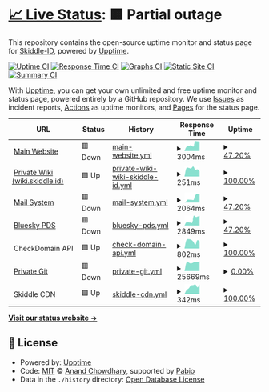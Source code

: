 # [📈 Live Status](https://status.skiddle.id): <!--live status--> **🟧 Partial outage**

This repository contains the open-source uptime monitor and status page for [Skiddle-ID](https://status.skiddle.id), powered by [Upptime](https://github.com/upptime/upptime).

[![Uptime CI](https://github.com/Skiddle-ID/monitoring/workflows/Uptime%20CI/badge.svg)](https://github.com/Skiddle-ID/monitoring/actions?query=workflow%3A%22Uptime+CI%22)
[![Response Time CI](https://github.com/Skiddle-ID/monitoring/workflows/Response%20Time%20CI/badge.svg)](https://github.com/Skiddle-ID/monitoring/actions?query=workflow%3A%22Response+Time+CI%22)
[![Graphs CI](https://github.com/Skiddle-ID/monitoring/workflows/Graphs%20CI/badge.svg)](https://github.com/Skiddle-ID/monitoring/actions?query=workflow%3A%22Graphs+CI%22)
[![Static Site CI](https://github.com/Skiddle-ID/monitoring/workflows/Static%20Site%20CI/badge.svg)](https://github.com/Skiddle-ID/monitoring/actions?query=workflow%3A%22Static+Site+CI%22)
[![Summary CI](https://github.com/Skiddle-ID/monitoring/workflows/Summary%20CI/badge.svg)](https://github.com/Skiddle-ID/monitoring/actions?query=workflow%3A%22Summary+CI%22)

With [Upptime](https://upptime.js.org), you can get your own unlimited and free uptime monitor and status page, powered entirely by a GitHub repository. We use [Issues](https://github.com/Skiddle-ID/monitoring/issues) as incident reports, [Actions](https://github.com/Skiddle-ID/monitoring/actions) as uptime monitors, and [Pages](https://status.skiddle.id) for the status page.

<!--start: status pages-->
<!-- This summary is generated by Upptime (https://github.com/upptime/upptime) -->
<!-- Do not edit this manually, your changes will be overwritten -->
<!-- prettier-ignore -->
| URL | Status | History | Response Time | Uptime |
| --- | ------ | ------- | ------------- | ------ |
| <img alt="" src="https://icons.duckduckgo.com/ip3/skiddle.id.ico" height="13"> [Main Website](https://skiddle.id) | 🟥 Down | [main-website.yml](https://github.com/Skiddle-ID/monitoring/commits/HEAD/history/main-website.yml) | <details><summary><img alt="Response time graph" src="./graphs/main-website/response-time-week.png" height="20"> 3004ms</summary><br><a href="https://monitor.skiddle.id/history/main-website"><img alt="Response time 975" src="https://img.shields.io/endpoint?url=https%3A%2F%2Fraw.githubusercontent.com%2FSkiddle-ID%2Fmonitoring%2FHEAD%2Fapi%2Fmain-website%2Fresponse-time.json"></a><br><a href="https://monitor.skiddle.id/history/main-website"><img alt="24-hour response time 5324" src="https://img.shields.io/endpoint?url=https%3A%2F%2Fraw.githubusercontent.com%2FSkiddle-ID%2Fmonitoring%2FHEAD%2Fapi%2Fmain-website%2Fresponse-time-day.json"></a><br><a href="https://monitor.skiddle.id/history/main-website"><img alt="7-day response time 3004" src="https://img.shields.io/endpoint?url=https%3A%2F%2Fraw.githubusercontent.com%2FSkiddle-ID%2Fmonitoring%2FHEAD%2Fapi%2Fmain-website%2Fresponse-time-week.json"></a><br><a href="https://monitor.skiddle.id/history/main-website"><img alt="30-day response time 1891" src="https://img.shields.io/endpoint?url=https%3A%2F%2Fraw.githubusercontent.com%2FSkiddle-ID%2Fmonitoring%2FHEAD%2Fapi%2Fmain-website%2Fresponse-time-month.json"></a><br><a href="https://monitor.skiddle.id/history/main-website"><img alt="1-year response time 1194" src="https://img.shields.io/endpoint?url=https%3A%2F%2Fraw.githubusercontent.com%2FSkiddle-ID%2Fmonitoring%2FHEAD%2Fapi%2Fmain-website%2Fresponse-time-year.json"></a></details> | <details><summary><a href="https://monitor.skiddle.id/history/main-website">47.20%</a></summary><a href="https://monitor.skiddle.id/history/main-website"><img alt="All-time uptime 97.08%" src="https://img.shields.io/endpoint?url=https%3A%2F%2Fraw.githubusercontent.com%2FSkiddle-ID%2Fmonitoring%2FHEAD%2Fapi%2Fmain-website%2Fuptime.json"></a><br><a href="https://monitor.skiddle.id/history/main-website"><img alt="24-hour uptime 0.00%" src="https://img.shields.io/endpoint?url=https%3A%2F%2Fraw.githubusercontent.com%2FSkiddle-ID%2Fmonitoring%2FHEAD%2Fapi%2Fmain-website%2Fuptime-day.json"></a><br><a href="https://monitor.skiddle.id/history/main-website"><img alt="7-day uptime 47.20%" src="https://img.shields.io/endpoint?url=https%3A%2F%2Fraw.githubusercontent.com%2FSkiddle-ID%2Fmonitoring%2FHEAD%2Fapi%2Fmain-website%2Fuptime-week.json"></a><br><a href="https://monitor.skiddle.id/history/main-website"><img alt="30-day uptime 83.72%" src="https://img.shields.io/endpoint?url=https%3A%2F%2Fraw.githubusercontent.com%2FSkiddle-ID%2Fmonitoring%2FHEAD%2Fapi%2Fmain-website%2Fuptime-month.json"></a><br><a href="https://monitor.skiddle.id/history/main-website"><img alt="1-year uptime 96.06%" src="https://img.shields.io/endpoint?url=https%3A%2F%2Fraw.githubusercontent.com%2FSkiddle-ID%2Fmonitoring%2FHEAD%2Fapi%2Fmain-website%2Fuptime-year.json"></a></details>
| <img alt="" src="https://icons.duckduckgo.com/ip3/wiki.skiddle.id.ico" height="13"> [Private Wiki (wiki.skiddle.id)](https://wiki.skiddle.id) | 🟩 Up | [private-wiki-wiki-skiddle-id.yml](https://github.com/Skiddle-ID/monitoring/commits/HEAD/history/private-wiki-wiki-skiddle-id.yml) | <details><summary><img alt="Response time graph" src="./graphs/private-wiki-wiki-skiddle-id/response-time-week.png" height="20"> 251ms</summary><br><a href="https://monitor.skiddle.id/history/private-wiki-wiki-skiddle-id"><img alt="Response time 193" src="https://img.shields.io/endpoint?url=https%3A%2F%2Fraw.githubusercontent.com%2FSkiddle-ID%2Fmonitoring%2FHEAD%2Fapi%2Fprivate-wiki-wiki-skiddle-id%2Fresponse-time.json"></a><br><a href="https://monitor.skiddle.id/history/private-wiki-wiki-skiddle-id"><img alt="24-hour response time 191" src="https://img.shields.io/endpoint?url=https%3A%2F%2Fraw.githubusercontent.com%2FSkiddle-ID%2Fmonitoring%2FHEAD%2Fapi%2Fprivate-wiki-wiki-skiddle-id%2Fresponse-time-day.json"></a><br><a href="https://monitor.skiddle.id/history/private-wiki-wiki-skiddle-id"><img alt="7-day response time 251" src="https://img.shields.io/endpoint?url=https%3A%2F%2Fraw.githubusercontent.com%2FSkiddle-ID%2Fmonitoring%2FHEAD%2Fapi%2Fprivate-wiki-wiki-skiddle-id%2Fresponse-time-week.json"></a><br><a href="https://monitor.skiddle.id/history/private-wiki-wiki-skiddle-id"><img alt="30-day response time 191" src="https://img.shields.io/endpoint?url=https%3A%2F%2Fraw.githubusercontent.com%2FSkiddle-ID%2Fmonitoring%2FHEAD%2Fapi%2Fprivate-wiki-wiki-skiddle-id%2Fresponse-time-month.json"></a><br><a href="https://monitor.skiddle.id/history/private-wiki-wiki-skiddle-id"><img alt="1-year response time 193" src="https://img.shields.io/endpoint?url=https%3A%2F%2Fraw.githubusercontent.com%2FSkiddle-ID%2Fmonitoring%2FHEAD%2Fapi%2Fprivate-wiki-wiki-skiddle-id%2Fresponse-time-year.json"></a></details> | <details><summary><a href="https://monitor.skiddle.id/history/private-wiki-wiki-skiddle-id">100.00%</a></summary><a href="https://monitor.skiddle.id/history/private-wiki-wiki-skiddle-id"><img alt="All-time uptime 100.00%" src="https://img.shields.io/endpoint?url=https%3A%2F%2Fraw.githubusercontent.com%2FSkiddle-ID%2Fmonitoring%2FHEAD%2Fapi%2Fprivate-wiki-wiki-skiddle-id%2Fuptime.json"></a><br><a href="https://monitor.skiddle.id/history/private-wiki-wiki-skiddle-id"><img alt="24-hour uptime 100.00%" src="https://img.shields.io/endpoint?url=https%3A%2F%2Fraw.githubusercontent.com%2FSkiddle-ID%2Fmonitoring%2FHEAD%2Fapi%2Fprivate-wiki-wiki-skiddle-id%2Fuptime-day.json"></a><br><a href="https://monitor.skiddle.id/history/private-wiki-wiki-skiddle-id"><img alt="7-day uptime 100.00%" src="https://img.shields.io/endpoint?url=https%3A%2F%2Fraw.githubusercontent.com%2FSkiddle-ID%2Fmonitoring%2FHEAD%2Fapi%2Fprivate-wiki-wiki-skiddle-id%2Fuptime-week.json"></a><br><a href="https://monitor.skiddle.id/history/private-wiki-wiki-skiddle-id"><img alt="30-day uptime 100.00%" src="https://img.shields.io/endpoint?url=https%3A%2F%2Fraw.githubusercontent.com%2FSkiddle-ID%2Fmonitoring%2FHEAD%2Fapi%2Fprivate-wiki-wiki-skiddle-id%2Fuptime-month.json"></a><br><a href="https://monitor.skiddle.id/history/private-wiki-wiki-skiddle-id"><img alt="1-year uptime 100.00%" src="https://img.shields.io/endpoint?url=https%3A%2F%2Fraw.githubusercontent.com%2FSkiddle-ID%2Fmonitoring%2FHEAD%2Fapi%2Fprivate-wiki-wiki-skiddle-id%2Fuptime-year.json"></a></details>
| <img alt="" src="https://icons.duckduckgo.com/ip3/skiddle.id.ico" height="13"> [Mail System](https://skiddle.id) | 🟥 Down | [mail-system.yml](https://github.com/Skiddle-ID/monitoring/commits/HEAD/history/mail-system.yml) | <details><summary><img alt="Response time graph" src="./graphs/mail-system/response-time-week.png" height="20"> 2064ms</summary><br><a href="https://monitor.skiddle.id/history/mail-system"><img alt="Response time 511" src="https://img.shields.io/endpoint?url=https%3A%2F%2Fraw.githubusercontent.com%2FSkiddle-ID%2Fmonitoring%2FHEAD%2Fapi%2Fmail-system%2Fresponse-time.json"></a><br><a href="https://monitor.skiddle.id/history/mail-system"><img alt="24-hour response time 4878" src="https://img.shields.io/endpoint?url=https%3A%2F%2Fraw.githubusercontent.com%2FSkiddle-ID%2Fmonitoring%2FHEAD%2Fapi%2Fmail-system%2Fresponse-time-day.json"></a><br><a href="https://monitor.skiddle.id/history/mail-system"><img alt="7-day response time 2064" src="https://img.shields.io/endpoint?url=https%3A%2F%2Fraw.githubusercontent.com%2FSkiddle-ID%2Fmonitoring%2FHEAD%2Fapi%2Fmail-system%2Fresponse-time-week.json"></a><br><a href="https://monitor.skiddle.id/history/mail-system"><img alt="30-day response time 1050" src="https://img.shields.io/endpoint?url=https%3A%2F%2Fraw.githubusercontent.com%2FSkiddle-ID%2Fmonitoring%2FHEAD%2Fapi%2Fmail-system%2Fresponse-time-month.json"></a><br><a href="https://monitor.skiddle.id/history/mail-system"><img alt="1-year response time 642" src="https://img.shields.io/endpoint?url=https%3A%2F%2Fraw.githubusercontent.com%2FSkiddle-ID%2Fmonitoring%2FHEAD%2Fapi%2Fmail-system%2Fresponse-time-year.json"></a></details> | <details><summary><a href="https://monitor.skiddle.id/history/mail-system">47.20%</a></summary><a href="https://monitor.skiddle.id/history/mail-system"><img alt="All-time uptime 97.09%" src="https://img.shields.io/endpoint?url=https%3A%2F%2Fraw.githubusercontent.com%2FSkiddle-ID%2Fmonitoring%2FHEAD%2Fapi%2Fmail-system%2Fuptime.json"></a><br><a href="https://monitor.skiddle.id/history/mail-system"><img alt="24-hour uptime 0.00%" src="https://img.shields.io/endpoint?url=https%3A%2F%2Fraw.githubusercontent.com%2FSkiddle-ID%2Fmonitoring%2FHEAD%2Fapi%2Fmail-system%2Fuptime-day.json"></a><br><a href="https://monitor.skiddle.id/history/mail-system"><img alt="7-day uptime 47.20%" src="https://img.shields.io/endpoint?url=https%3A%2F%2Fraw.githubusercontent.com%2FSkiddle-ID%2Fmonitoring%2FHEAD%2Fapi%2Fmail-system%2Fuptime-week.json"></a><br><a href="https://monitor.skiddle.id/history/mail-system"><img alt="30-day uptime 83.72%" src="https://img.shields.io/endpoint?url=https%3A%2F%2Fraw.githubusercontent.com%2FSkiddle-ID%2Fmonitoring%2FHEAD%2Fapi%2Fmail-system%2Fuptime-month.json"></a><br><a href="https://monitor.skiddle.id/history/mail-system"><img alt="1-year uptime 96.06%" src="https://img.shields.io/endpoint?url=https%3A%2F%2Fraw.githubusercontent.com%2FSkiddle-ID%2Fmonitoring%2FHEAD%2Fapi%2Fmail-system%2Fuptime-year.json"></a></details>
| <img alt="" src="https://icons.duckduckgo.com/ip3/pds.skiddle.id.ico" height="13"> [Bluesky PDS](https://pds.skiddle.id) | 🟥 Down | [bluesky-pds.yml](https://github.com/Skiddle-ID/monitoring/commits/HEAD/history/bluesky-pds.yml) | <details><summary><img alt="Response time graph" src="./graphs/bluesky-pds/response-time-week.png" height="20"> 2849ms</summary><br><a href="https://monitor.skiddle.id/history/bluesky-pds"><img alt="Response time 825" src="https://img.shields.io/endpoint?url=https%3A%2F%2Fraw.githubusercontent.com%2FSkiddle-ID%2Fmonitoring%2FHEAD%2Fapi%2Fbluesky-pds%2Fresponse-time.json"></a><br><a href="https://monitor.skiddle.id/history/bluesky-pds"><img alt="24-hour response time 7025" src="https://img.shields.io/endpoint?url=https%3A%2F%2Fraw.githubusercontent.com%2FSkiddle-ID%2Fmonitoring%2FHEAD%2Fapi%2Fbluesky-pds%2Fresponse-time-day.json"></a><br><a href="https://monitor.skiddle.id/history/bluesky-pds"><img alt="7-day response time 2849" src="https://img.shields.io/endpoint?url=https%3A%2F%2Fraw.githubusercontent.com%2FSkiddle-ID%2Fmonitoring%2FHEAD%2Fapi%2Fbluesky-pds%2Fresponse-time-week.json"></a><br><a href="https://monitor.skiddle.id/history/bluesky-pds"><img alt="30-day response time 1485" src="https://img.shields.io/endpoint?url=https%3A%2F%2Fraw.githubusercontent.com%2FSkiddle-ID%2Fmonitoring%2FHEAD%2Fapi%2Fbluesky-pds%2Fresponse-time-month.json"></a><br><a href="https://monitor.skiddle.id/history/bluesky-pds"><img alt="1-year response time 985" src="https://img.shields.io/endpoint?url=https%3A%2F%2Fraw.githubusercontent.com%2FSkiddle-ID%2Fmonitoring%2FHEAD%2Fapi%2Fbluesky-pds%2Fresponse-time-year.json"></a></details> | <details><summary><a href="https://monitor.skiddle.id/history/bluesky-pds">47.20%</a></summary><a href="https://monitor.skiddle.id/history/bluesky-pds"><img alt="All-time uptime 96.93%" src="https://img.shields.io/endpoint?url=https%3A%2F%2Fraw.githubusercontent.com%2FSkiddle-ID%2Fmonitoring%2FHEAD%2Fapi%2Fbluesky-pds%2Fuptime.json"></a><br><a href="https://monitor.skiddle.id/history/bluesky-pds"><img alt="24-hour uptime 0.00%" src="https://img.shields.io/endpoint?url=https%3A%2F%2Fraw.githubusercontent.com%2FSkiddle-ID%2Fmonitoring%2FHEAD%2Fapi%2Fbluesky-pds%2Fuptime-day.json"></a><br><a href="https://monitor.skiddle.id/history/bluesky-pds"><img alt="7-day uptime 47.20%" src="https://img.shields.io/endpoint?url=https%3A%2F%2Fraw.githubusercontent.com%2FSkiddle-ID%2Fmonitoring%2FHEAD%2Fapi%2Fbluesky-pds%2Fuptime-week.json"></a><br><a href="https://monitor.skiddle.id/history/bluesky-pds"><img alt="30-day uptime 87.85%" src="https://img.shields.io/endpoint?url=https%3A%2F%2Fraw.githubusercontent.com%2FSkiddle-ID%2Fmonitoring%2FHEAD%2Fapi%2Fbluesky-pds%2Fuptime-month.json"></a><br><a href="https://monitor.skiddle.id/history/bluesky-pds"><img alt="1-year uptime 96.93%" src="https://img.shields.io/endpoint?url=https%3A%2F%2Fraw.githubusercontent.com%2FSkiddle-ID%2Fmonitoring%2FHEAD%2Fapi%2Fbluesky-pds%2Fuptime-year.json"></a></details>
| <img alt="" src="https://icons.duckduckgo.com/ip3/null.ico" height="13"> CheckDomain API | 🟩 Up | [check-domain-api.yml](https://github.com/Skiddle-ID/monitoring/commits/HEAD/history/check-domain-api.yml) | <details><summary><img alt="Response time graph" src="./graphs/check-domain-api/response-time-week.png" height="20"> 802ms</summary><br><a href="https://monitor.skiddle.id/history/check-domain-api"><img alt="Response time 1240" src="https://img.shields.io/endpoint?url=https%3A%2F%2Fraw.githubusercontent.com%2FSkiddle-ID%2Fmonitoring%2FHEAD%2Fapi%2Fcheck-domain-api%2Fresponse-time.json"></a><br><a href="https://monitor.skiddle.id/history/check-domain-api"><img alt="24-hour response time 1258" src="https://img.shields.io/endpoint?url=https%3A%2F%2Fraw.githubusercontent.com%2FSkiddle-ID%2Fmonitoring%2FHEAD%2Fapi%2Fcheck-domain-api%2Fresponse-time-day.json"></a><br><a href="https://monitor.skiddle.id/history/check-domain-api"><img alt="7-day response time 802" src="https://img.shields.io/endpoint?url=https%3A%2F%2Fraw.githubusercontent.com%2FSkiddle-ID%2Fmonitoring%2FHEAD%2Fapi%2Fcheck-domain-api%2Fresponse-time-week.json"></a><br><a href="https://monitor.skiddle.id/history/check-domain-api"><img alt="30-day response time 763" src="https://img.shields.io/endpoint?url=https%3A%2F%2Fraw.githubusercontent.com%2FSkiddle-ID%2Fmonitoring%2FHEAD%2Fapi%2Fcheck-domain-api%2Fresponse-time-month.json"></a><br><a href="https://monitor.skiddle.id/history/check-domain-api"><img alt="1-year response time 1007" src="https://img.shields.io/endpoint?url=https%3A%2F%2Fraw.githubusercontent.com%2FSkiddle-ID%2Fmonitoring%2FHEAD%2Fapi%2Fcheck-domain-api%2Fresponse-time-year.json"></a></details> | <details><summary><a href="https://monitor.skiddle.id/history/check-domain-api">100.00%</a></summary><a href="https://monitor.skiddle.id/history/check-domain-api"><img alt="All-time uptime 84.30%" src="https://img.shields.io/endpoint?url=https%3A%2F%2Fraw.githubusercontent.com%2FSkiddle-ID%2Fmonitoring%2FHEAD%2Fapi%2Fcheck-domain-api%2Fuptime.json"></a><br><a href="https://monitor.skiddle.id/history/check-domain-api"><img alt="24-hour uptime 100.00%" src="https://img.shields.io/endpoint?url=https%3A%2F%2Fraw.githubusercontent.com%2FSkiddle-ID%2Fmonitoring%2FHEAD%2Fapi%2Fcheck-domain-api%2Fuptime-day.json"></a><br><a href="https://monitor.skiddle.id/history/check-domain-api"><img alt="7-day uptime 100.00%" src="https://img.shields.io/endpoint?url=https%3A%2F%2Fraw.githubusercontent.com%2FSkiddle-ID%2Fmonitoring%2FHEAD%2Fapi%2Fcheck-domain-api%2Fuptime-week.json"></a><br><a href="https://monitor.skiddle.id/history/check-domain-api"><img alt="30-day uptime 100.00%" src="https://img.shields.io/endpoint?url=https%3A%2F%2Fraw.githubusercontent.com%2FSkiddle-ID%2Fmonitoring%2FHEAD%2Fapi%2Fcheck-domain-api%2Fuptime-month.json"></a><br><a href="https://monitor.skiddle.id/history/check-domain-api"><img alt="1-year uptime 78.31%" src="https://img.shields.io/endpoint?url=https%3A%2F%2Fraw.githubusercontent.com%2FSkiddle-ID%2Fmonitoring%2FHEAD%2Fapi%2Fcheck-domain-api%2Fuptime-year.json"></a></details>
| <img alt="" src="https://icons.duckduckgo.com/ip3/git.skiddle.cloud.ico" height="13"> [Private Git](https://git.skiddle.cloud) | 🟥 Down | [private-git.yml](https://github.com/Skiddle-ID/monitoring/commits/HEAD/history/private-git.yml) | <details><summary><img alt="Response time graph" src="./graphs/private-git/response-time-week.png" height="20"> 25669ms</summary><br><a href="https://monitor.skiddle.id/history/private-git"><img alt="Response time 1293" src="https://img.shields.io/endpoint?url=https%3A%2F%2Fraw.githubusercontent.com%2FSkiddle-ID%2Fmonitoring%2FHEAD%2Fapi%2Fprivate-git%2Fresponse-time.json"></a><br><a href="https://monitor.skiddle.id/history/private-git"><img alt="24-hour response time 0" src="https://img.shields.io/endpoint?url=https%3A%2F%2Fraw.githubusercontent.com%2FSkiddle-ID%2Fmonitoring%2FHEAD%2Fapi%2Fprivate-git%2Fresponse-time-day.json"></a><br><a href="https://monitor.skiddle.id/history/private-git"><img alt="7-day response time 25669" src="https://img.shields.io/endpoint?url=https%3A%2F%2Fraw.githubusercontent.com%2FSkiddle-ID%2Fmonitoring%2FHEAD%2Fapi%2Fprivate-git%2Fresponse-time-week.json"></a><br><a href="https://monitor.skiddle.id/history/private-git"><img alt="30-day response time 12693" src="https://img.shields.io/endpoint?url=https%3A%2F%2Fraw.githubusercontent.com%2FSkiddle-ID%2Fmonitoring%2FHEAD%2Fapi%2Fprivate-git%2Fresponse-time-month.json"></a><br><a href="https://monitor.skiddle.id/history/private-git"><img alt="1-year response time 2437" src="https://img.shields.io/endpoint?url=https%3A%2F%2Fraw.githubusercontent.com%2FSkiddle-ID%2Fmonitoring%2FHEAD%2Fapi%2Fprivate-git%2Fresponse-time-year.json"></a></details> | <details><summary><a href="https://monitor.skiddle.id/history/private-git">0.00%</a></summary><a href="https://monitor.skiddle.id/history/private-git"><img alt="All-time uptime 27.05%" src="https://img.shields.io/endpoint?url=https%3A%2F%2Fraw.githubusercontent.com%2FSkiddle-ID%2Fmonitoring%2FHEAD%2Fapi%2Fprivate-git%2Fuptime.json"></a><br><a href="https://monitor.skiddle.id/history/private-git"><img alt="24-hour uptime 0.00%" src="https://img.shields.io/endpoint?url=https%3A%2F%2Fraw.githubusercontent.com%2FSkiddle-ID%2Fmonitoring%2FHEAD%2Fapi%2Fprivate-git%2Fuptime-day.json"></a><br><a href="https://monitor.skiddle.id/history/private-git"><img alt="7-day uptime 0.00%" src="https://img.shields.io/endpoint?url=https%3A%2F%2Fraw.githubusercontent.com%2FSkiddle-ID%2Fmonitoring%2FHEAD%2Fapi%2Fprivate-git%2Fuptime-week.json"></a><br><a href="https://monitor.skiddle.id/history/private-git"><img alt="30-day uptime 44.60%" src="https://img.shields.io/endpoint?url=https%3A%2F%2Fraw.githubusercontent.com%2FSkiddle-ID%2Fmonitoring%2FHEAD%2Fapi%2Fprivate-git%2Fuptime-month.json"></a><br><a href="https://monitor.skiddle.id/history/private-git"><img alt="1-year uptime 80.48%" src="https://img.shields.io/endpoint?url=https%3A%2F%2Fraw.githubusercontent.com%2FSkiddle-ID%2Fmonitoring%2FHEAD%2Fapi%2Fprivate-git%2Fuptime-year.json"></a></details>
| <img alt="" src="https://icons.duckduckgo.com/ip3/null.ico" height="13"> Skiddle CDN | 🟩 Up | [skiddle-cdn.yml](https://github.com/Skiddle-ID/monitoring/commits/HEAD/history/skiddle-cdn.yml) | <details><summary><img alt="Response time graph" src="./graphs/skiddle-cdn/response-time-week.png" height="20"> 342ms</summary><br><a href="https://monitor.skiddle.id/history/skiddle-cdn"><img alt="Response time 1063" src="https://img.shields.io/endpoint?url=https%3A%2F%2Fraw.githubusercontent.com%2FSkiddle-ID%2Fmonitoring%2FHEAD%2Fapi%2Fskiddle-cdn%2Fresponse-time.json"></a><br><a href="https://monitor.skiddle.id/history/skiddle-cdn"><img alt="24-hour response time 243" src="https://img.shields.io/endpoint?url=https%3A%2F%2Fraw.githubusercontent.com%2FSkiddle-ID%2Fmonitoring%2FHEAD%2Fapi%2Fskiddle-cdn%2Fresponse-time-day.json"></a><br><a href="https://monitor.skiddle.id/history/skiddle-cdn"><img alt="7-day response time 342" src="https://img.shields.io/endpoint?url=https%3A%2F%2Fraw.githubusercontent.com%2FSkiddle-ID%2Fmonitoring%2FHEAD%2Fapi%2Fskiddle-cdn%2Fresponse-time-week.json"></a><br><a href="https://monitor.skiddle.id/history/skiddle-cdn"><img alt="30-day response time 304" src="https://img.shields.io/endpoint?url=https%3A%2F%2Fraw.githubusercontent.com%2FSkiddle-ID%2Fmonitoring%2FHEAD%2Fapi%2Fskiddle-cdn%2Fresponse-time-month.json"></a><br><a href="https://monitor.skiddle.id/history/skiddle-cdn"><img alt="1-year response time 1005" src="https://img.shields.io/endpoint?url=https%3A%2F%2Fraw.githubusercontent.com%2FSkiddle-ID%2Fmonitoring%2FHEAD%2Fapi%2Fskiddle-cdn%2Fresponse-time-year.json"></a></details> | <details><summary><a href="https://monitor.skiddle.id/history/skiddle-cdn">100.00%</a></summary><a href="https://monitor.skiddle.id/history/skiddle-cdn"><img alt="All-time uptime 99.53%" src="https://img.shields.io/endpoint?url=https%3A%2F%2Fraw.githubusercontent.com%2FSkiddle-ID%2Fmonitoring%2FHEAD%2Fapi%2Fskiddle-cdn%2Fuptime.json"></a><br><a href="https://monitor.skiddle.id/history/skiddle-cdn"><img alt="24-hour uptime 100.00%" src="https://img.shields.io/endpoint?url=https%3A%2F%2Fraw.githubusercontent.com%2FSkiddle-ID%2Fmonitoring%2FHEAD%2Fapi%2Fskiddle-cdn%2Fuptime-day.json"></a><br><a href="https://monitor.skiddle.id/history/skiddle-cdn"><img alt="7-day uptime 100.00%" src="https://img.shields.io/endpoint?url=https%3A%2F%2Fraw.githubusercontent.com%2FSkiddle-ID%2Fmonitoring%2FHEAD%2Fapi%2Fskiddle-cdn%2Fuptime-week.json"></a><br><a href="https://monitor.skiddle.id/history/skiddle-cdn"><img alt="30-day uptime 100.00%" src="https://img.shields.io/endpoint?url=https%3A%2F%2Fraw.githubusercontent.com%2FSkiddle-ID%2Fmonitoring%2FHEAD%2Fapi%2Fskiddle-cdn%2Fuptime-month.json"></a><br><a href="https://monitor.skiddle.id/history/skiddle-cdn"><img alt="1-year uptime 99.45%" src="https://img.shields.io/endpoint?url=https%3A%2F%2Fraw.githubusercontent.com%2FSkiddle-ID%2Fmonitoring%2FHEAD%2Fapi%2Fskiddle-cdn%2Fuptime-year.json"></a></details>

<!--end: status pages-->

[**Visit our status website →**](https://status.skiddle.id)

## 📄 License

- Powered by: [Upptime](https://github.com/upptime/upptime)
- Code: [MIT](./LICENSE) © [Anand Chowdhary](https://anandchowdhary.com), supported by [Pabio](https://pabio.com)
- Data in the `./history` directory: [Open Database License](https://opendatacommons.org/licenses/odbl/1-0/)
